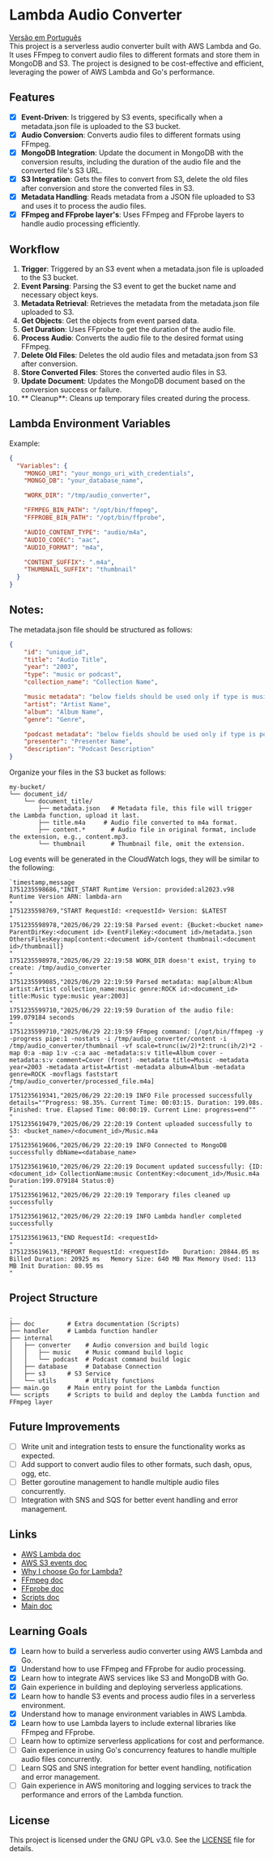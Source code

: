 # Lambda Audio Converter
[Versão em Português](doc/README_pt.md)  
This project is a serverless audio converter built with AWS Lambda and Go. It uses FFmpeg to convert audio files to different formats and store them in MongoDB and S3. The project is designed to be cost-effective and efficient, leveraging the power of AWS Lambda and Go's performance. 

## Features
- [x] **Event-Driven**: Is triggered by S3 events, specifically when a metadata.json file is uploaded to the S3 bucket.
- [x] **Audio Conversion**: Converts audio files to different formats using FFmpeg.
- [x] **MongoDB Integration**: Update the document in MongoDB with the conversion results, including the duration of the audio file and the converted file's S3 URL. 
- [x] **S3 Integration**: Gets the files to convert from S3, delete the old files after conversion and store the converted files in S3.
- [x] **Metadata Handling**: Reads metadata from a JSON file uploaded to S3 and uses it to process the audio files.
- [x] **FFmpeg and FFprobe layer's**: Uses FFmpeg and FFprobe layers to handle audio processing efficiently.

## Workflow
1. **Trigger**: Triggered by an S3 event when a metadata.json file is uploaded to the S3 bucket.
2. **Event Parsing**: Parsing the S3 event to get the bucket name and necessary object keys.
3. **Metadata Retrieval**: Retrieves the metadata from the metadata.json file uploaded to S3.
4. **Get Objects**: Get the objects from event parsed data.
5. **Get Duration**: Uses FFprobe to get the duration of the audio file.
6. **Process Audio**: Converts the audio file to the desired format using FFmpeg.
7. **Delete Old Files**: Deletes the old audio files and metadata.json from S3 after conversion.
8. **Store Converted Files**: Stores the converted audio files in S3.
9. **Update Document**: Updates the MongoDB document based on the conversion success or failure. 
10. ** Cleanup**: Cleans up temporary files created during the process.

## Lambda Environment Variables
Example:
```json
{
  "Variables": {
    "MONGO_URI": "your_mongo_uri_with_credentials",
    "MONGO_DB": "your_database_name",

    "WORK_DIR": "/tmp/audio_converter",

    "FFMPEG_BIN_PATH": "/opt/bin/ffmpeg",
    "FFPROBE_BIN_PATH": "/opt/bin/ffprobe",

    "AUDIO_CONTENT_TYPE": "audio/m4a",
    "AUDIO_CODEC": "aac",
    "AUDIO_FORMAT": "m4a",

    "CONTENT_SUFFIX": ".m4a",
    "THUMBNAIL_SUFFIX": "thumbnail"
  }
}
```

## Notes:
The metadata.json file should be structured as follows:
```json
{
    "id": "unique_id",
    "title": "Audio Title",
    "year": "2003",
    "type": "music or podcast",
    "collection_name": "Collection Name",

    "music metadata": "below fields should be used only if type is music",
    "artist": "Artist Name",
    "album": "Album Name",
    "genre": "Genre",

    "podcast metadata": "below fields should be used only if type is podcast",
    "presenter": "Presenter Name",
    "description": "Podcast Description"
}
```

Organize your files in the S3 bucket as follows:
```plaintext
my-bucket/
└── document_id/
    └── document_title/
        ├── metadata.json   # Metadata file, this file will trigger the Lambda function, upload it last.
        ├── title.m4a     # Audio file converted to m4a format.
        ├── content.*       # Audio file in original format, include the extension, e.g., content.mp3.
        └── thumbnail       # Thumbnail file, omit the extension.
```

Log events will be generated in the CloudWatch logs, they will be similar to the following: 
```csv
`timestamp,message
1751235598686,"INIT_START Runtime Version: provided:al2023.v98	Runtime Version ARN: lambda-arn 
"
1751235598769,"START RequestId: <requestId> Version: $LATEST
"
1751235598978,"2025/06/29 22:19:58 Parsed event: {Bucket:<bucket name> ParentDirKey:<document id> EventFileKey:<document id>/metadata.json OthersFilesKey:map[content:<document id>/content thumbnail:<document id>/thumbnail]}
"
1751235598978,"2025/06/29 22:19:58 WORK_DIR doesn't exist, trying to create: /tmp/audio_converter
"
1751235599085,"2025/06/29 22:19:59 Parsed metadata: map[album:Album artist:Artist collection_name:music genre:ROCK id:<document_id> title:Music type:music year:2003]
"
1751235599710,"2025/06/29 22:19:59 Duration of the audio file: 199.079184 seconds
"
1751235599710,"2025/06/29 22:19:59 FFmpeg command: [/opt/bin/ffmpeg -y -progress pipe:1 -nostats -i /tmp/audio_converter/content -i /tmp/audio_converter/thumbnail -vf scale=trunc(iw/2)*2:trunc(ih/2)*2 -map 0:a -map 1:v -c:a aac -metadata:s:v title=Album cover -metadata:s:v comment=Cover (front) -metadata title=Music -metadata year=2003 -metadata artist=Artist -metadata album=Album -metadata genre=ROCK -movflags faststart /tmp/audio_converter/processed_file.m4a]
"
1751235619341,"2025/06/29 22:20:19 INFO File processed successfully details=""Progress: 98.35%. Current Time: 00:03:15. Duration: 199.08s. Finished: true. Elapsed Time: 00:00:19. Current Line: progress=end""
"
1751235619479,"2025/06/29 22:20:19 Content uploaded successfully to S3: <bucket_name>/<document_id>/Music.m4a
"
1751235619606,"2025/06/29 22:20:19 INFO Connected to MongoDB successfully dbName=<database_name>
"
1751235619610,"2025/06/29 22:20:19 Document updated successfully: {ID:<document_id> CollectionName:music ContentKey:<document_id>/Music.m4a Duration:199.079184 Status:0}
"
1751235619612,"2025/06/29 22:20:19 Temporary files cleaned up successfully
"
1751235619612,"2025/06/29 22:20:19 INFO Lambda handler completed successfully
"
1751235619613,"END RequestId: <requestId> 
"
1751235619613,"REPORT RequestId: <requestId>	Duration: 20844.05 ms	Billed Duration: 20925 ms	Memory Size: 640 MB	Max Memory Used: 113 MB	Init Duration: 80.95 ms	
"
```

## Project Structure
```plaintext
.
├── doc         # Extra documentation (Scripts)
├── handler     # Lambda function handler
├── internal
│   ├── converter    # Audio conversion and build logic
│   │   ├── music    # Music command build logic
│   │   └── podcast  # Podcast command build logic 
│   ├── database     # Database Connection
│   ├── s3      # S3 Service
│   └── utils        # Utility functions
├── main.go     # Main entry point for the Lambda function
└── scripts     # Scripts to build and deploy the Lambda function and FFmpeg layer
```

## Future Improvements
- [ ] Write unit and integration tests to ensure the functionality works as expected.
- [ ] Add support to convert audio files to other formats, such dash, opus, ogg, etc.
- [ ] Better goroutine management to handle multiple audio files concurrently.
- [ ] Integration with SNS and SQS for better event handling and error management.

## Links
- [AWS Lambda doc](https://aws.amazon.com/lambda/)
- [AWS S3 events doc](https://docs.aws.amazon.com/lambda/latest/dg/with-s3.html)
- [Why I choose Go for Lambda?](https://blog.scanner.dev/serverless-speed-rust-vs-go-java-python-in-aws-lambda-functions/)
- [FFmpeg doc](https://ffmpeg.org/ffmpeg.html)
- [FFprobe doc](https://ffmpeg.org/ffprobe.html)
- [Scripts doc](doc/scripts/scripts_doc_en.md)
- [Main doc](https://github.com/LuigiPereira1709/streaming-cloudnative-project)

## Learning Goals
- [x] Learn how to build a serverless audio converter using AWS Lambda and Go.
- [x] Understand how to use FFmpeg and FFprobe for audio processing.
- [x] Learn how to integrate AWS services like S3 and MongoDB with Go.
- [x] Gain experience in building and deploying serverless applications.
- [x] Learn how to handle S3 events and process audio files in a serverless environment.
- [x] Understand how to manage environment variables in AWS Lambda.
- [x] Learn how to use Lambda layers to include external libraries like FFmpeg and FFprobe.
- [ ] Learn how to optimize serverless applications for cost and performance.
- [ ] Gain experience in using Go's concurrency features to handle multiple audio files concurrently.
- [ ] Learn SQS and SNS integration for better event handling, notification and error management.
- [ ] Gain experience in AWS monitoring and logging services to track the performance and errors of the Lambda function.

## License
This project is licensed under the GNU GPL v3.0. See the [LICENSE](LICENSE.txt) file for details.
